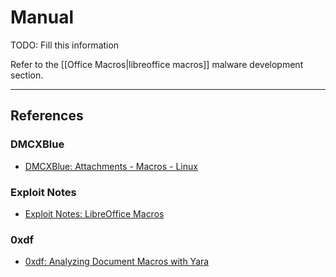 # Manual

TODO: Fill this information

Refer to the [[Office Macros|libreoffice macros]] malware development section.

---
## References

### DMCXBlue

- [DMCXBlue: Attachments - Macros - Linux](https://dmcxblue.gitbook.io/red-team-notes-2-0/red-team-techniques/initial-access/t1566-phishing/phishing-spearphishing-attachment/attachments-macros-linux)

### Exploit Notes

- [Exploit Notes: LibreOffice Macros](https://exploit-notes.hdks.org/exploit/malware/libreoffice-macros/)

### 0xdf

- [0xdf: Analyzing Document Macros with Yara](https://0xdf.gitlab.io/2019/03/27/analyzing-document-macros-with-yara.html)